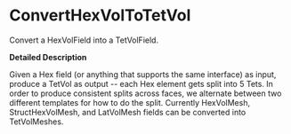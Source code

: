# ConvertHexVolToTetVol

Convert a HexVolField into a TetVolField.

**Detailed Description**

Given a Hex field (or anything that supports the same interface) as input, produce a TetVol as output -- each Hex element gets split into 5 Tets. In order to produce consistent splits across faces, we alternate between two different templates for how to do the split. Currently HexVolMesh, StructHexVolMesh, and LatVolMesh fields can be converted into TetVolMeshes.
